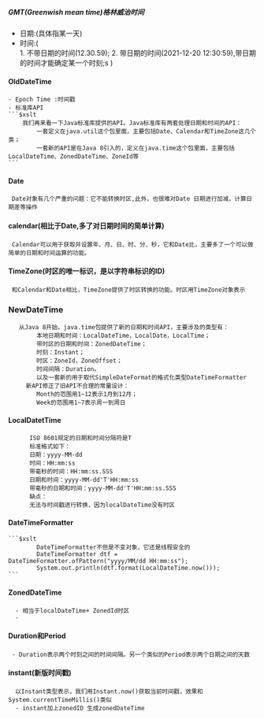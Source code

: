 ##### GMT(Greenwish mean time)格林威治时间
- 日期:(具体指某一天)
- 时间:(  
        1.   不带日期的时间(12.30.59);
        2.    带日期的时间(2021-12-20 12:30:59),带日期的时间才能确定某一个时刻;s
      )
#### OldDateTime
    - Epoch Time :时间戳
    - 标准库API
    ```$xslt
        我们再来看一下Java标准库提供的API。Java标准库有两套处理日期和时间的API：
            一套定义在java.util这个包里面，主要包括Date、Calendar和TimeZone这几个类；
            一套新的API是在Java 8引入的，定义在java.time这个包里面，主要包括LocalDateTime、ZonedDateTime、ZoneId等
    ```
  #### Date 
     Date对象有几个严重的问题：它不能转换时区,此外，也很难对Date 日期进行加减，计算日期差等操作
  #### calendar(相比于Date,多了对日期时间的简单计算)
     Calendar可以用于获取并设置年、月、日、时、分、秒，它和Date比，主要多了一个可以做简单的日期和时间运算的功能。
  #### TimeZone(时区的唯一标识，是以字符串标识的ID)
     和Calendar和Date相比，TimeZone提供了时区转换的功能。时区用TimeZone对象表示   
### NewDateTime
 ```$xslt
    从Java 8开始，java.time包提供了新的日期和时间API，主要涉及的类型有：
         本地日期和时间：LocalDateTime，LocalDate，LocalTime；
         带时区的日期和时间：ZonedDateTime；
         时刻：Instant；
         时区：ZoneId，ZoneOffset；
         时间间隔：Duration。
         以及一套新的用于取代SimpleDateFormat的格式化类型DateTimeFormatter
      新API修正了旧API不合理的常量设计：
         Month的范围用1~12表示1月到12月；
         Week的范围用1~7表示周一到周日
  ```    
  #### LocalDatetTime
  ```$xslt
        ISO 8601规定的日期和时间分隔符是T
        标准格式如下：
        日期：yyyy-MM-dd
        时间：HH:mm:ss
        带毫秒的时间：HH:mm:ss.SSS
        日期和时间：yyyy-MM-dd'T'HH:mm:ss
        带毫秒的日期和时间：yyyy-MM-dd'T'HH:mm:ss.SSS
        缺点：
        无法与时间戳进行转换，因为localDateTime没有时区
   ```
  #### DateTimeFormatter
    ```$xslt
            DateTimeFormatter不但是不变对象，它还是线程安全的
            DateTimeFormatter dtf = DateTimeFormatter.ofPattern("yyyy/MM/dd HH:mm:ss");
            System.out.println(dtf.format(LocalDateTime.now()));
    ```   
  #### ZonedDateTime
      - 相当于localDateTime+ ZonedId时区
      -   
  #### Duration和Period
     - Duration表示两个时刻之间的时间间隔。另一个类似的Period表示两个日期之间的天数  
  #### instant(新版时间戳)
  ```$xslt
    以Instant类型表示，我们用Instant.now()获取当前时间戳，效果和System.currentTimeMillis()类似
    - instant加上zonedID 生成zonedDateTime
   ```   
     
     
     
     
     
     
     
     
     
     
     
     